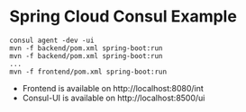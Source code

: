 # Spring Cloud Consul Example

```
consul agent -dev -ui
mvn -f backend/pom.xml spring-boot:run
mvn -f backend/pom.xml spring-boot:run
...
mvn -f frontend/pom.xml spring-boot:run
```

* Frontend is available on http://localhost:8080/int
* Consul-UI is available on http://localhost:8500/ui

